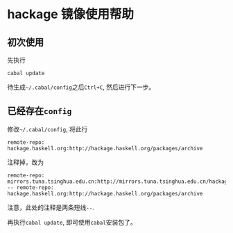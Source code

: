 hackage 镜像使用帮助
====================

初次使用
--------
先执行

```
cabal update
```

待生成`~/.cabal/config`之后`Ctrl+C`, 然后进行下一步。

已经存在`config`
----------------
修改`~/.cabal/config`, 将此行

```
remote-repo: hackage.haskell.org:http://hackage.haskell.org/packages/archive
```
注释掉，改为

```
remote-repo: mirrors.tuna.tsinghua.edu.cn:http://mirrors.tuna.tsinghua.edu.cn/hackage
-- remote-repo: hackage.haskell.org:http://hackage.haskell.org/packages/archive
```

注意，此处的注释是两条短线`--`.

再执行`cabal update`, 即可使用`cabal`安装包了。
